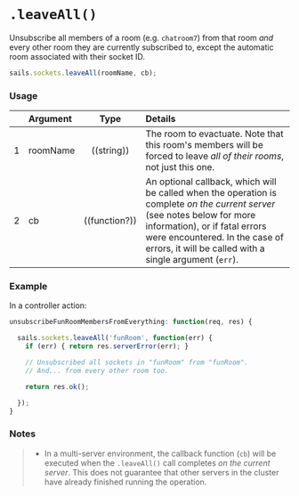 # `.leaveAll()`

Unsubscribe all members of a room (e.g. `chatroom7`) from that room _and_ every other room they are currently subscribed to, except the automatic room associated with their socket ID.

```javascript
sails.sockets.leaveAll(roomName, cb);
```


### Usage

|   | Argument   | Type        | Details |
|---|:-----------|:-----------:|:--------|
| 1 | roomName   | ((string)) | The room to evactuate.  Note that this room's members will be forced to leave _all of their rooms_, not just this one.
| 2 | cb         | ((function?))| An optional callback, which will be called when the operation is complete _on the current server_ (see notes below for more information), or if fatal errors were encountered.  In the case of errors, it will be called with a single argument (`err`).

### Example

In a controller action:

```javascript
unsubscribeFunRoomMembersFromEverything: function(req, res) {

  sails.sockets.leaveAll('funRoom', function(err) {
    if (err) { return res.serverError(err); }

    // Unsubscribed all sockets in "funRoom" from "funRoom".
    // And... from every other room too.

    return res.ok();

  });
}
```


### Notes
> + In a multi-server environment, the callback function (`cb`) will be executed when the `.leaveAll()` call completes _on the current server_.  This does not guarantee that other servers in the cluster have already finished running the operation.

<docmeta name="displayName" value=".leaveAll()">
<docmeta name="pageType" value="method">

